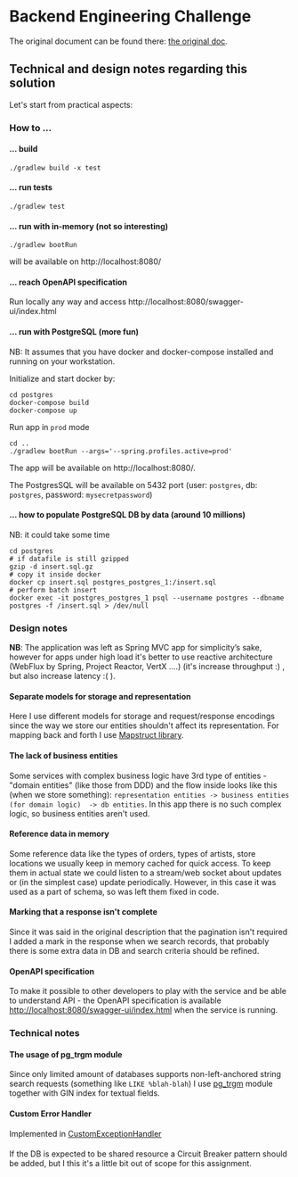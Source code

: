 # Backend Engineering Challenge
The original document can be found there: [the original doc](docs/assignement.md).

## Technical and design notes regarding this solution
Let's start from practical aspects:
### How to ...
#### ... build
```shell
./gradlew build -x test
```
#### ... run tests
```shell
./gradlew test
```
#### ... run with in-memory (not so interesting)
```shell
./gradlew bootRun
```
will be available on http://localhost:8080/
#### ... reach OpenAPI specification
Run locally any way and access http://localhost:8080/swagger-ui/index.html
#### ... run with PostgreSQL (more fun)
NB: It assumes that you have docker and docker-compose installed and running on your workstation.

Initialize and start docker by:
```shell
cd postgres
docker-compose build
docker-compose up
```
Run app in `prod` mode
```shell
cd ..
./gradlew bootRun --args='--spring.profiles.active=prod'
```
The app will be available on http://localhost:8080/.

The PostgresSQL will be available on 5432 port (user: `postgres`, db: `postgres`, password: `mysecretpassword`)
#### ... how to populate PostgreSQL DB by data (around 10 millions)
NB:  it could take some time
```shell
cd postgres
# if datafile is still gzipped
gzip -d insert.sql.gz
# copy it inside docker
docker cp insert.sql postgres_postgres_1:/insert.sql
# perform batch insert
docker exec -it postgres_postgres_1 psql --username postgres --dbname postgres -f /insert.sql > /dev/null
```

### Design notes
**NB**: The application was left as Spring MVC app for simplicity’s sake, 
however for apps under high load it's better to use reactive architecture (WebFlux by Spring, Project Reactor, VertX ....) (it's
increase throughput :) , but also increase latency :( ).

#### Separate models for storage and representation
Here I use different models for storage and request/response encodings since the way we store our entities shouldn't 
affect its representation. For mapping back and forth I use [Mapstruct library](https://mapstruct.org/). 

#### The lack of business entities
Some services with complex business logic have 3rd type of entities - "domain entities" (like those from DDD) and the 
flow inside looks like this (when we store something): `representation entities -> business entities (for domain logic) 
 -> db entities`. In this app there is no such complex logic, so business entities aren't used.

#### Reference data in memory
Some reference data like the types of orders, types of artists, store locations we usually
keep in memory cached for quick access. To keep them in actual state we could
listen to a stream/web socket about updates or (in the simplest case) update periodically.
However, in this case it was used as a part of schema, so was left them fixed in code. 

#### Marking that a response isn't complete
Since it was said in the original description that the pagination isn't 
required I added a mark in the response when we search records, that probably there is some extra data in DB
and search criteria should be refined.

#### OpenAPI specification
To make it possible to other developers to play with the service 
and be able to understand API - the OpenAPI specification is 
available [http://localhost:8080/swagger-ui/index.html](http://localhost:8080/swagger-ui/index.html) when the service is running.

### Technical notes
#### The usage of pg_trgm module
Since only limited amount of databases supports non-left-anchored string search
requests (something like `LIKE %blah-blah`) I use [pg_trgm](https://www.postgresql.org/docs/current/pgtrgm.html) module 
together with GIN index for textual fields. 

#### Custom Error Handler
Implemented in [CustomExceptionHandler](src/main/java/com/rize/test/controller/CustomExceptionHandler.java)

####
If the DB is expected to be shared resource  a Circuit Breaker pattern should be added,
but I this it's a little bit out of scope for this assignment.